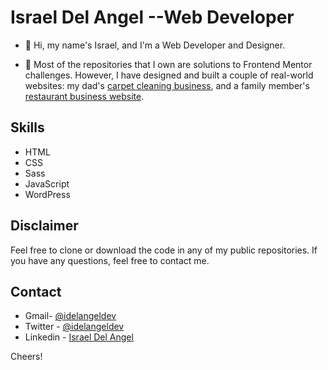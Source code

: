 # Israel Del Angel --Web Developer

- 👋 Hi, my name's Israel, and I'm a Web Developer and Designer. 


- 🌱 Most of the repositories that I own are solutions to Frontend Mentor challenges. However, I have designed and built a couple of real-world websites: my dad's [carpet cleaning business](https://serviciodelangel.com), and a family member's [restaurant business website](https://pipoham274.netlify.app/). 


## Skills


- HTML
- CSS
- Sass
- JavaScript
- WordPress


## Disclaimer

Feel free to clone or download the code in any of my public repositories. If you have any questions, feel free to contact me.


## Contact

- Gmail- [@idelangeldev](mailto:idelangeldev@gmail.com)
- Twitter - [@idelangeldev](https://www.twitter.com/idelangeldev)
- Linkedin - [Israel Del Angel](https://www.linkedin.com/in/idelangel)


Cheers!


